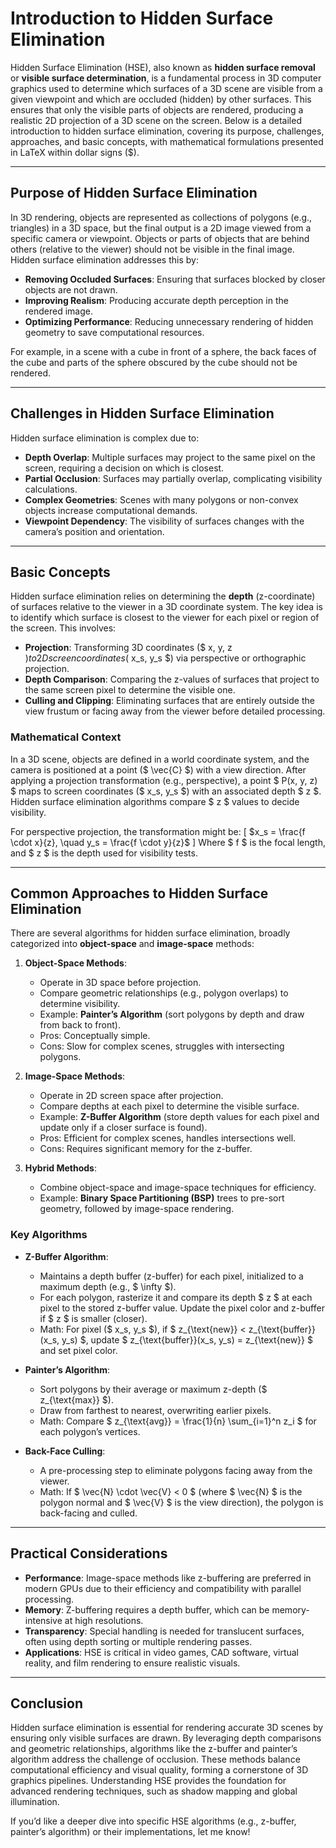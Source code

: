 # Introduction to Hidden Surface Elimination

Hidden Surface Elimination (HSE), also known as **hidden surface removal** or **visible surface determination**, is a fundamental process in 3D computer graphics used to determine which surfaces of a 3D scene are visible from a given viewpoint and which are occluded (hidden) by other surfaces. This ensures that only the visible parts of objects are rendered, producing a realistic 2D projection of a 3D scene on the screen. Below is a detailed introduction to hidden surface elimination, covering its purpose, challenges, approaches, and basic concepts, with mathematical formulations presented in LaTeX within dollar signs ($).

---

## Purpose of Hidden Surface Elimination

In 3D rendering, objects are represented as collections of polygons (e.g., triangles) in a 3D space, but the final output is a 2D image viewed from a specific camera or viewpoint. Objects or parts of objects that are behind others (relative to the viewer) should not be visible in the final image. Hidden surface elimination addresses this by:
- **Removing Occluded Surfaces**: Ensuring that surfaces blocked by closer objects are not drawn.
- **Improving Realism**: Producing accurate depth perception in the rendered image.
- **Optimizing Performance**: Reducing unnecessary rendering of hidden geometry to save computational resources.

For example, in a scene with a cube in front of a sphere, the back faces of the cube and parts of the sphere obscured by the cube should not be rendered.

---

## Challenges in Hidden Surface Elimination

Hidden surface elimination is complex due to:
- **Depth Overlap**: Multiple surfaces may project to the same pixel on the screen, requiring a decision on which is closest.
- **Partial Occlusion**: Surfaces may partially overlap, complicating visibility calculations.
- **Complex Geometries**: Scenes with many polygons or non-convex objects increase computational demands.
- **Viewpoint Dependency**: The visibility of surfaces changes with the camera’s position and orientation.

---

## Basic Concepts

Hidden surface elimination relies on determining the **depth** (z-coordinate) of surfaces relative to the viewer in a 3D coordinate system. The key idea is to identify which surface is closest to the viewer for each pixel or region of the screen. This involves:
- **Projection**: Transforming 3D coordinates ($ x, y, z $) to 2D screen coordinates ($ x_s, y_s $) via perspective or orthographic projection.
- **Depth Comparison**: Comparing the z-values of surfaces that project to the same screen pixel to determine the visible one.
- **Culling and Clipping**: Eliminating surfaces that are entirely outside the view frustum or facing away from the viewer before detailed processing.

### Mathematical Context
In a 3D scene, objects are defined in a world coordinate system, and the camera is positioned at a point ($ \vec{C} $) with a view direction. After applying a projection transformation (e.g., perspective), a point $ P(x, y, z) $ maps to screen coordinates ($ x_s, y_s $) with an associated depth $ z $. Hidden surface elimination algorithms compare $ z $ values to decide visibility.

For perspective projection, the transformation might be:
\[
$x_s = \frac{f \cdot x}{z}, \quad y_s = \frac{f \cdot y}{z}$
\]
Where $ f $ is the focal length, and $ z $ is the depth used for visibility tests.

---

## Common Approaches to Hidden Surface Elimination

There are several algorithms for hidden surface elimination, broadly categorized into **object-space** and **image-space** methods:

1. **Object-Space Methods**:
   - Operate in 3D space before projection.
   - Compare geometric relationships (e.g., polygon overlaps) to determine visibility.
   - Example: **Painter’s Algorithm** (sort polygons by depth and draw from back to front).
   - Pros: Conceptually simple.
   - Cons: Slow for complex scenes, struggles with intersecting polygons.

2. **Image-Space Methods**:
   - Operate in 2D screen space after projection.
   - Compare depths at each pixel to determine the visible surface.
   - Example: **Z-Buffer Algorithm** (store depth values for each pixel and update only if a closer surface is found).
   - Pros: Efficient for complex scenes, handles intersections well.
   - Cons: Requires significant memory for the z-buffer.

3. **Hybrid Methods**:
   - Combine object-space and image-space techniques for efficiency.
   - Example: **Binary Space Partitioning (BSP)** trees to pre-sort geometry, followed by image-space rendering.

### Key Algorithms
- **Z-Buffer Algorithm**:
  - Maintains a depth buffer (z-buffer) for each pixel, initialized to a maximum depth (e.g., $ \infty $).
  - For each polygon, rasterize it and compare its depth $ z $ at each pixel to the stored z-buffer value. Update the pixel color and z-buffer if $ z $ is smaller (closer).
  - Math: For pixel ($ x_s, y_s $), if $ z_{\text{new}} < z_{\text{buffer}}(x_s, y_s) $, update $ z_{\text{buffer}}(x_s, y_s) = z_{\text{new}} $ and set pixel color.

- **Painter’s Algorithm**:
  - Sort polygons by their average or maximum z-depth ($ z_{\text{max}} $).
  - Draw from farthest to nearest, overwriting earlier pixels.
  - Math: Compare $ z_{\text{avg}} = \frac{1}{n} \sum_{i=1}^n z_i $ for each polygon’s vertices.

- **Back-Face Culling**:
  - A pre-processing step to eliminate polygons facing away from the viewer.
  - Math: If $ \vec{N} \cdot \vec{V} < 0 $ (where $ \vec{N} $ is the polygon normal and $ \vec{V} $ is the view direction), the polygon is back-facing and culled.

---

## Practical Considerations
- **Performance**: Image-space methods like z-buffering are preferred in modern GPUs due to their efficiency and compatibility with parallel processing.
- **Memory**: Z-buffering requires a depth buffer, which can be memory-intensive at high resolutions.
- **Transparency**: Special handling is needed for translucent surfaces, often using depth sorting or multiple rendering passes.
- **Applications**: HSE is critical in video games, CAD software, virtual reality, and film rendering to ensure realistic visuals.

---

## Conclusion
Hidden surface elimination is essential for rendering accurate 3D scenes by ensuring only visible surfaces are drawn. By leveraging depth comparisons and geometric relationships, algorithms like the z-buffer and painter’s algorithm address the challenge of occlusion. These methods balance computational efficiency and visual quality, forming a cornerstone of 3D graphics pipelines. Understanding HSE provides the foundation for advanced rendering techniques, such as shadow mapping and global illumination.


If you’d like a deeper dive into specific HSE algorithms (e.g., z-buffer, painter’s algorithm) or their implementations, let me know!